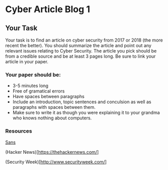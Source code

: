# Cyber Article Blog 1

## Your Task

Your task is to find an article on cyber security from 2017 or 2018 (the more recent the better). You should summarize the article and point out any relevant issues relating to Cyber Security. The article you pick should be from a credible source and be at least 3 pages long. Be sure to link your article in your paper. 

### Your paper should be:
- 3-5 minutes long
- Free of gramatical errors
- Have spaces between paragraphs
- Include an introduction, topic sentences and conculsion as well as paragraphs with spaces between them.
- Make sure to write it as though you were explaining it to your grandma who knows nothing about computers.

### Resources
[Sans](https://isc.sans.edu/newssummary.html)

(Hacker News)[https://thehackernews.com/]

(Security Week)[http://www.securityweek.com/]
